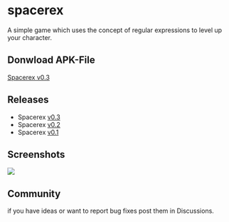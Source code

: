 # spacerex
A simple game which uses the concept of regular expressions to level up your character.

## Donwload APK-File
[Spacerex v0.3](https://github.com/prietzem/spacerex/releases/download/v0.3/Spacerex.apk)

## Releases
* Spacerex [v0.3](https://github.com/prietzem/spacerex/releases/tag/v0.3)
* Spacerex [v0.2](https://github.com/prietzem/spacerex/releases/tag/v0.2)
* Spacerex [v0.1](https://github.com/prietzem/spacerex/releases/tag/v0.1)

## Screenshots
![](https://github.com/prietzem/spacerex/assets/57572233/fa94be2e-9969-4echttps://www.youtube.com/watch?v=RxHJdapz2p0e-8660-b44cd73b8b4a)

## Community
if you have ideas or want to report bug fixes post them in Discussions.
